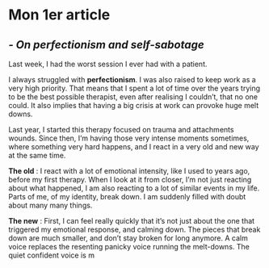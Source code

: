 # Mon 1er article
## *- On perfectionism and self-sabotage*
Last week, I had the worst session I ever had with a patient. 

I always struggled with **perfectionism**. I was also raised to keep work as a very high priority. That means that I spent a lot of time over the years trying to be the best possible therapist, even after realising I couldn’t, that no one could. It also implies that having a big crisis at work can provoke huge melt downs. 

Last year, I started this therapy focused on trauma and attachments wounds. Since then, I’m having those very intense moments sometimes, where something very hard happens, and I react in a very old and new way at the same time. 

**The old** : I react with a lot of emotional intensity, like I used to years ago, before my first therapy. When I look at it from closer, I’m not just reacting about what happened, I am also reacting to a lot of similar events in my life. Parts of me, of my identity, break down. I am suddenly filled with doubt about many many things. 

**The new** : First, I can feel really quickly that it’s not just about the one that triggered my emotional response, and calming down. The pieces that break down are much smaller, and don’t stay broken for long anymore. A calm voice replaces the resenting panicky voice running the melt-downs. The quiet confident voice is m
